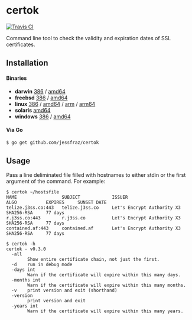 # certok

[![Travis CI](https://travis-ci.org/jessfraz/certok.svg?branch=master)](https://travis-ci.org/jessfraz/certok)

Command line tool to check the validity and expiration dates of SSL certificates.

## Installation

#### Binaries

- **darwin** [386](https://github.com/jessfraz/certok/releases/download/v0.3.0/certok-darwin-386) / [amd64](https://github.com/jessfraz/certok/releases/download/v0.3.0/certok-darwin-amd64)
- **freebsd** [386](https://github.com/jessfraz/certok/releases/download/v0.3.0/certok-freebsd-386) / [amd64](https://github.com/jessfraz/certok/releases/download/v0.3.0/certok-freebsd-amd64)
- **linux** [386](https://github.com/jessfraz/certok/releases/download/v0.3.0/certok-linux-386) / [amd64](https://github.com/jessfraz/certok/releases/download/v0.3.0/certok-linux-amd64) / [arm](https://github.com/jessfraz/certok/releases/download/v0.3.0/certok-linux-arm) / [arm64](https://github.com/jessfraz/certok/releases/download/v0.3.0/certok-linux-arm64)
- **solaris** [amd64](https://github.com/jessfraz/certok/releases/download/v0.3.0/certok-solaris-amd64)
- **windows** [386](https://github.com/jessfraz/certok/releases/download/v0.3.0/certok-windows-386) / [amd64](https://github.com/jessfraz/certok/releases/download/v0.3.0/certok-windows-amd64)

#### Via Go

```bash
$ go get github.com/jessfraz/certok
```

## Usage

Pass a line deliminated file filled with hostnames to either stdin or the first
argument of the command. For example:

```console
$ certok ~/hostsfile
NAME                 SUBJECT            ISSUER                        ALGO           EXPIRES     SUNSET DATE
telize.j3ss.co:443   telize.j3ss.co     Let's Encrypt Authority X3    SHA256-RSA     77 days
r.j3ss.co:443        r.j3ss.co          Let's Encrypt Authority X3    SHA256-RSA     77 days
contained.af:443     contained.af       Let's Encrypt Authority X3    SHA256-RSA     77 days
```

```console
$ certok -h
certok - v0.3.0
  -all
        Show entire certificate chain, not just the first.
  -d    run in debug mode
  -days int
        Warn if the certificate will expire within this many days.
  -months int
        Warn if the certificate will expire within this many months.
  -v    print version and exit (shorthand)
  -version
        print version and exit
  -years int
        Warn if the certificate will expire within this many years.
```
